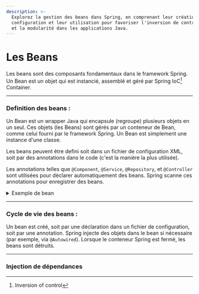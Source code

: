 ```yaml
---
description: >-
  Explorez la gestion des beans dans Spring, en comprenant leur création, leur
  configuration et leur utilisation pour favoriser l'inversion de contrôle (IoC)
  et la modularité dans les applications Java.
---
```


# Les Beans

Les beans sont des composants fondamentaux dans le framework Spring. Un Bean est un objet qui est instancié, assemblé et géré par Spring IoC[^1] Container.

***

### Definition des beans :&#x20;

Un Bean est un wrapper Java qui encapsule (regroupe) plusieurs objets en un seul. Ces objets (les Beans) sont gérés par un conteneur de Bean, comme celui fourni par le framework Spring. Un Bean est simplement une instance d'une classe.

Les beans peuvent être defini soit dans un fichier de configuration XML, soit par des annotations dans le code (c'est la manière la plus utilisée).&#x20;

Les annotations telles que `@Component`, `@Service`, `@Repository`, et `@Controller` sont utilisées pour déclarer automatiquement des beans. Spring scanne ces annotations pour enregistrer des beans.

<details>

<summary>Exemple de bean</summary>

Component

```java
@Component
public class MaClasseService {
    // Définition de la classe
}

// @Component indique au conteneur Spring de créer un Bean pour cette classe.
```

Override

```java
class Animal {
    void faireBruit() {
        System.out.println("Certains bruits");
    }
}

class Chien extends Animal {
    @Override
    void faireBruit() {
        System.out.println("Aboie");
    }
}

class Chat extends Animal {
    @Override
    void faireBruit() {
        System.out.println("Miaule");
    }
}

public class TestPolymorphisme {
    public static void main(String[] args) {
        Animal a;
        a = new Chien();
        a.faireBruit();  // Affiche "Aboie"

        a = new Chat();
        a.faireBruit();  // Affiche "Miaule"
    }
}
```

</details>

***

### Cycle de vie des beans :

Un bean est créé, soit par une déclaration dans un fichier de configuration, soit par une annotation. Spring injecte des objets dans le bean si nécessaire (par exemple, via `@Autowired`). Lorsque le conteneur Spring est fermé, les beans sont détruits.

***

### Injection de dépendances&#x20;



[^1]: Inversion of control
